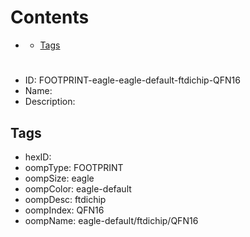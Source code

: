 



Contents
========

* [](#)
	* [Tags](#tags)

# 

- ID: FOOTPRINT-eagle-eagle-default-ftdichip-QFN16
- Name: 
- Description: 

## Tags

- hexID: 
- oompType: FOOTPRINT
- oompSize: eagle
- oompColor: eagle-default
- oompDesc: ftdichip
- oompIndex: QFN16
- oompName: eagle-default/ftdichip/QFN16
